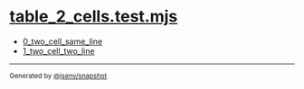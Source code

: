 # [table_2_cells.test.mjs](../table_2_cells.test.mjs)


- [0_two_cell_same_line](0_two_cell_same_line/0_two_cell_same_line.md)
- [1_two_cell_two_line](1_two_cell_two_line/1_two_cell_two_line.md)

---

<sub>
  Generated by <a href="https://github.com/jsenv/core/tree/main/packages/independent/snapshot">@jsenv/snapshot</a>
</sub>
